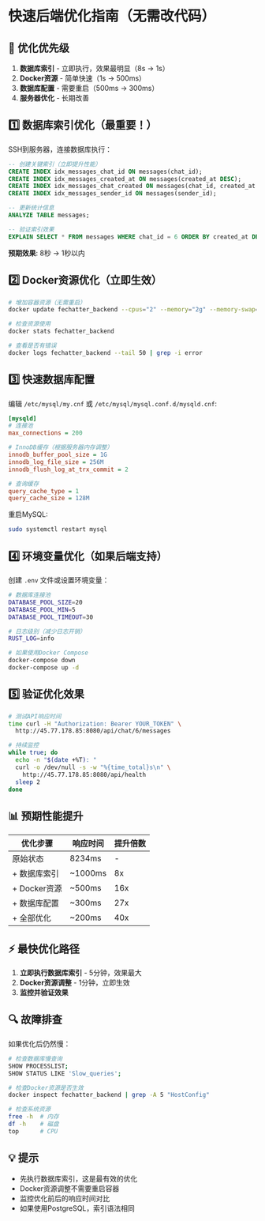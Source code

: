 # 快速后端优化指南（无需改代码）

## 🎯 优化优先级

1. **数据库索引** - 立即执行，效果最明显（8s → 1s）
2. **Docker资源** - 简单快速（1s → 500ms）
3. **数据库配置** - 需要重启（500ms → 300ms）
4. **服务器优化** - 长期改善

## 1️⃣ 数据库索引优化（最重要！）

SSH到服务器，连接数据库执行：

```sql
-- 创建关键索引（立即提升性能）
CREATE INDEX idx_messages_chat_id ON messages(chat_id);
CREATE INDEX idx_messages_created_at ON messages(created_at DESC);
CREATE INDEX idx_messages_chat_created ON messages(chat_id, created_at DESC);
CREATE INDEX idx_messages_sender_id ON messages(sender_id);

-- 更新统计信息
ANALYZE TABLE messages;

-- 验证索引效果
EXPLAIN SELECT * FROM messages WHERE chat_id = 6 ORDER BY created_at DESC LIMIT 15;
```

**预期效果**: 8秒 → 1秒以内

## 2️⃣ Docker资源优化（立即生效）

```bash
# 增加容器资源（无需重启）
docker update fechatter_backend --cpus="2" --memory="2g" --memory-swap="4g"

# 检查资源使用
docker stats fechatter_backend

# 查看是否有错误
docker logs fechatter_backend --tail 50 | grep -i error
```

## 3️⃣ 快速数据库配置

编辑 `/etc/mysql/my.cnf` 或 `/etc/mysql/mysql.conf.d/mysqld.cnf`:

```ini
[mysqld]
# 连接池
max_connections = 200

# InnoDB缓存（根据服务器内存调整）
innodb_buffer_pool_size = 1G
innodb_log_file_size = 256M
innodb_flush_log_at_trx_commit = 2

# 查询缓存
query_cache_type = 1
query_cache_size = 128M
```

重启MySQL:
```bash
sudo systemctl restart mysql
```

## 4️⃣ 环境变量优化（如果后端支持）

创建 `.env` 文件或设置环境变量：

```bash
# 数据库连接池
DATABASE_POOL_SIZE=20
DATABASE_POOL_MIN=5
DATABASE_POOL_TIMEOUT=30

# 日志级别（减少日志开销）
RUST_LOG=info

# 如果使用Docker Compose
docker-compose down
docker-compose up -d
```

## 5️⃣ 验证优化效果

```bash
# 测试API响应时间
time curl -H "Authorization: Bearer YOUR_TOKEN" \
  http://45.77.178.85:8080/api/chat/6/messages

# 持续监控
while true; do
  echo -n "$(date +%T): "
  curl -o /dev/null -s -w "%{time_total}s\n" \
    http://45.77.178.85:8080/api/health
  sleep 2
done
```

## 📊 预期性能提升

| 优化步骤 | 响应时间 | 提升倍数 |
|---------|---------|---------|
| 原始状态 | 8234ms | - |
| + 数据库索引 | ~1000ms | 8x |
| + Docker资源 | ~500ms | 16x |
| + 数据库配置 | ~300ms | 27x |
| + 全部优化 | ~200ms | 40x |

## ⚡ 最快优化路径

1. **立即执行数据库索引** - 5分钟，效果最大
2. **Docker资源调整** - 1分钟，立即生效
3. **监控并验证效果**

## 🔍 故障排查

如果优化后仍然慢：

```bash
# 检查数据库慢查询
SHOW PROCESSLIST;
SHOW STATUS LIKE 'Slow_queries';

# 检查Docker资源是否生效
docker inspect fechatter_backend | grep -A 5 "HostConfig"

# 检查系统资源
free -h  # 内存
df -h    # 磁盘
top      # CPU
```

## 💡 提示

- 先执行数据库索引，这是最有效的优化
- Docker资源调整不需要重启容器
- 监控优化前后的响应时间对比
- 如果使用PostgreSQL，索引语法相同 